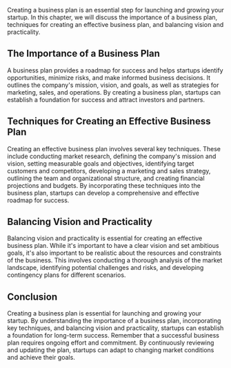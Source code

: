 
Creating a business plan is an essential step for launching and growing your startup. In this chapter, we will discuss the importance of a business plan, techniques for creating an effective business plan, and balancing vision and practicality.

The Importance of a Business Plan
---------------------------------

A business plan provides a roadmap for success and helps startups identify opportunities, minimize risks, and make informed business decisions. It outlines the company's mission, vision, and goals, as well as strategies for marketing, sales, and operations. By creating a business plan, startups can establish a foundation for success and attract investors and partners.

Techniques for Creating an Effective Business Plan
--------------------------------------------------

Creating an effective business plan involves several key techniques. These include conducting market research, defining the company's mission and vision, setting measurable goals and objectives, identifying target customers and competitors, developing a marketing and sales strategy, outlining the team and organizational structure, and creating financial projections and budgets. By incorporating these techniques into the business plan, startups can develop a comprehensive and effective roadmap for success.

Balancing Vision and Practicality
---------------------------------

Balancing vision and practicality is essential for creating an effective business plan. While it's important to have a clear vision and set ambitious goals, it's also important to be realistic about the resources and constraints of the business. This involves conducting a thorough analysis of the market landscape, identifying potential challenges and risks, and developing contingency plans for different scenarios.

Conclusion
----------

Creating a business plan is essential for launching and growing your startup. By understanding the importance of a business plan, incorporating key techniques, and balancing vision and practicality, startups can establish a foundation for long-term success. Remember that a successful business plan requires ongoing effort and commitment. By continuously reviewing and updating the plan, startups can adapt to changing market conditions and achieve their goals.

